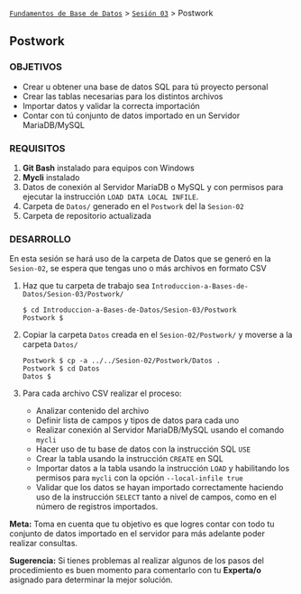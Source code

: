 [`Fundamentos de Base de Datos`](../../Readme.md) > [`Sesión 03`](../Readme.md) > Postwork
## Postwork

### OBJETIVOS
- Crear u obtener una base de datos SQL para tú proyecto personal
- Crear las tablas necesarias para los distintos archivos
- Importar datos y validar la correcta importación
- Contar con tú conjunto de datos importado en un Servidor MariaDB/MySQL

### REQUISITOS
1. __Git Bash__ instalado para equipos con Windows
1. __Mycli__ instalado
1. Datos de conexión al Servidor MariaDB o MySQL y con permisos para ejecutar la instrucción `LOAD DATA LOCAL INFILE`.
1. Carpeta de `Datos/` generado en el `Postwork` del la `Sesion-02`
1. Carpeta de repositorio actualizada

### DESARROLLO
En esta sesión se hará uso de la carpeta de Datos que se generó en la `Sesion-02`, se espera que tengas uno o más archivos en formato CSV

1. Haz que tu carpeta de trabajo sea `Introduccion-a-Bases-de-Datos/Sesion-03/Postwork/`
   ```console
   $ cd Introduccion-a-Bases-de-Datos/Sesion-03/Postwork
   Postwork $
   ```

1. Copiar la carpeta `Datos` creada en el `Sesion-02/Postwork/` y moverse a la carpeta `Datos/`
   ```console
   Postwork $ cp -a ../../Sesion-02/Postwork/Datos .
   Postwork $ cd Datos
   Datos $
   ```

1. Para cada archivo CSV realizar el proceso:
   - Analizar contenido del archivo
   - Definir lista de campos y tipos de datos para cada uno
   - Realizar conexión al Servidor MariaDB/MySQL usando el comando `mycli`
   - Hacer uso de tu base de datos con la instrucción SQL `USE`
   - Crear la tabla usando la instrucción `CREATE` en SQL
   - Importar datos a la tabla usando la instrucción `LOAD` y habilitando los permisos para `mycli` con la opción `--local-infile true`
   - Validar que los datos se hayan importado correctamente haciendo uso de la instrucción `SELECT` tanto a nivel de campos, como en el número de registros importados.

__Meta:__ Toma en cuenta que tu objetivo es que logres contar con todo tu conjunto de datos importado en el servidor para más adelante poder realizar consultas.

__Sugerencia:__ Si tienes problemas al realizar algunos de los pasos del procedimiento es buen momento para comentarlo con tu __Experta/o__ asignado para determinar la mejor solución.
